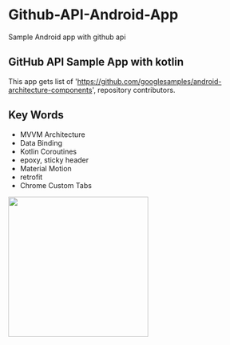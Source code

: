 # Github-API-Android-App
Sample Android app with github api

<h2>GitHub API Sample App with kotlin</h2>

 This app gets list of 'https://github.com/googlesamples/android-architecture-components', repository contributors.
 
 <h2>Key Words</h2>
 
 - MVVM Architecture
 - Data Binding
 - Kotlin Coroutines
 - epoxy, sticky header
 - Material Motion
 - retrofit
 - Chrome Custom Tabs
 
 
<img width="280" src="https://user-images.githubusercontent.com/52367439/89114134-1a612f80-d4b4-11ea-9a5b-57599dc8b075.gif"/>
